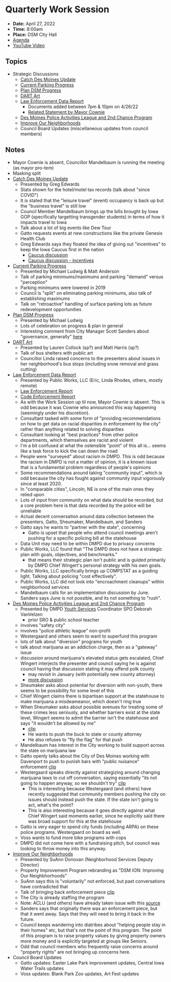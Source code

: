 # Quarterly Work Session

- **Date:** April 27, 2022
- **Time:** 8:00am
- **Place:** DSM City Hall
- [Agenda](https://councildocs.dsm.city/agendas/2022/20220427quarterlyworksession.pdf?pdf=Agenda&t=1651011288524)
- [YouTube Video](https://youtu.be/Uts9cq3ZiBY)

## Topics

- Strategic Discussions
    - [Catch Des Moines Update](https://www.dsm.city/document_center/City%20Clerk/Work%20Sessions/2022/2022%2004%2027%20Des%20Moines%20Presentation.pdf?pdf=Catch%20Des%20Moines%20Update&t=1651011288524)
    - [Current Parking Progress](https://www.dsm.city/document_center/City%20Clerk/Work%20Sessions/2022/2022%20%20Parking%20Regulations%20-%204-27-2022%20Council%20Workshop.pdf?pdf=Current%20Parking&t=1651011288524)
    - [Plan DSM Progress](https://www.dsm.city/document_center/City%20Clerk/Work%20Sessions/2022/PlanDSM%20Implementation.pdf?pdf=Plan%20DSM%20Progress&t=1651011288524)
    - [DART Art](https://www.dsm.city/document_center/City%20Clerk/Work%20Sessions/2022/CityCouncilWorkSession_Avenues_DARTArt.pdf?pdf=Dart%20Art&t=1651011288524)
    - [Law Enforcement Data Report](https://cms2files.revize.com/desmoines/document_center/City%20Clerk/Work%20Sessions/2022/LTDM%20CC%20LE%20Code%20Data%20Presentation%20FINAL%20APR%2026.pdf)
        - Documents added between 7pm & 10pm on 4/26/22
        - [Related Statement by Mayor Cownie](https://dsm-document-archive.netlify.app/#/view/markdown~04_18_22_cownie-statement-dmpd)
    - [Des Moines Police Activities League and 2nd Chance Program](https://www.dsm.city/document_center/City%20Clerk/Work%20Sessions/2022/YouthProgramming_Presentation_Final.pdf?pdf=Des%20Moines%20Police%20Activities%20League%20and%202nd%20Chance%20Program&t=1651011288524)
    - [Improve Our Neighborhoods](https://www.dsm.city/document_center/City%20Clerk/Work%20Sessions/2022/YouthProgramming_Presentation_Final.pdf?pdf=Des%20Moines%20Police%20Activities%20League%20and%202nd%20Chance%20Program&t=1651011288524)
    - Council Board Updates (miscellaneous updates from council members)

## Notes

- Mayor Cownie is absent, Councillor Mandelbaum is running the meeting (as mayor pro-tem)
- Masking split
- [Catch Des Moines Update](https://www.dsm.city/document_center/City%20Clerk/Work%20Sessions/2022/2022%2004%2027%20Des%20Moines%20Presentation.pdf?pdf=Catch%20Des%20Moines%20Update&t=1651011288524)
    - Presented by Greg Edwards
    - Stats shown for the hotel/motel tax records (talk about "since COVID")
    - It is stated that the "leisure travel" (event) occupancy is back up but the "business travel" is still low
    - Council Member Mandelbaum brings up the bills brought by Iowa GOP (specifically targetting transgender students) in terms of how it impacts travel to Iowa
    - Talk about a lot of big events like Dew Tour
    - Gatto requests events at new constructions like the private Genesis Health Club
    - Greg Edwards says they floated the idea of giving out "incentives" to keep the Iowa Caucus first in the nation
        - [Caucus discussion](https://youtu.be/Uts9cq3ZiBY?t=2891)
        - [Caucus discussion - incentives](https://youtu.be/Uts9cq3ZiBY?t=2917)
- [Current Parking Progress](https://www.dsm.city/document_center/City%20Clerk/Work%20Sessions/2022/2022%20%20Parking%20Regulations%20-%204-27-2022%20Council%20Workshop.pdf?pdf=Current%20Parking&t=1651011288524)
    - Presented by Michael Ludwig & Matt Anderson
    - Talk of parking minimums/maximums and parking "demand" versus "perception"
    - Parking minimums were lowered in 2019
    - Council is "split" on eliminating parking minimums, also talk of establishing maximums
    - Talk on "retroactive" handling of surface parking lots as future redevelopment opportunities
- [Plan DSM Progress](https://www.dsm.city/document_center/City%20Clerk/Work%20Sessions/2022/PlanDSM%20Implementation.pdf?pdf=Plan%20DSM%20Progress&t=1651011288524)
    - Presented by Michael Ludwig
    - Lots of celebration on progress & plan in general
    - Interesting comment from City Manager Scott Sanders about "governance, generally" [here](https://youtu.be/Uts9cq3ZiBY?t=7344)
- [DART Art](https://www.dsm.city/document_center/City%20Clerk/Work%20Sessions/2022/CityCouncilWorkSession_Avenues_DARTArt.pdf?pdf=Dart%20Art&t=1651011288524)
    - Presented by Lauren Collock (sp?) and Matt Harris (sp?)
    - Talk of bus shelters with public art
    - Councillor Linda raised concerns to the presenters about issues in her neighborhood's bus stops (including snow removal and grass cutting)
- [Law Enforcement Data Report](https://cms2files.revize.com/desmoines/document_center/City%20Clerk/Work%20Sessions/2022/LTDM%20CC%20LE%20Code%20Data%20Presentation%20FINAL%20APR%2026.pdf)
    - Presented by Public Works, LLC (Eric, Linda Rhodes, others, mostly remote)
    - [Law Enforcement Report](https://dsm-document-archive.netlify.app/assets/doc-archive/law_enforcement_report_04-21-22.pdf)
    - [Code Enforcement Report](https://dsm-document-archive.netlify.app/assets/doc-archive/code_enforcement_report_04-21-22.pdf)
    - As with the Work Session up til now, Mayor Cownie is absent. This is odd because it was Cownie who announced this way happening (seemingly under his discretion).
    - Consultant tasked with some form of "providing recommendations on how to get data on racial disparities in enforcement by the city" rather than anything related to solving disparities
    - Consultant looking at "best practices" from other police departments, which themselves are racist and violent
    - I'm a bit confused at what the ostensible "point" of this all is... seems like a task force to kick the can down the road
    - People were "surveyed" about racism in DMPD. This is odd because the racism in DMPD is not a matter of opinion, it is a known issue that is a fundamental problem regardless of people's opinions
    - Some recommendations around taking "community input", which is odd because the city has fought against community input vigorously since at least 2020.
    - In "comparable cities", Lincoln, NE is one of the main ones they relied upon
    - Lots of input from community on what data should be recorded, but a core problem here is that data recorded by the police will be unreliable
    - Actual decent conversation around data collection between the presenters, Gatto, Sheumaker, Mandelbaum, and Sanders
    - Gatto says he wants to "partner with the state", concerning
        - Gatto is upset that people who attend council meetings aren't pushing for a specific policing bill at the statehouse
    - Data Unit may need to be within DMPD due to privacy concerns
    - Public Works, LLC found that "The DMPD does not have a strategic plan with goals, objectives, and benchmarks." 
        - that means their strategic plan isn't public and is guided primarily by DMPD Chief Wingert's personal strategy with his own goals.
    - Public Works, LLC specifically brings up COMPSTAT as a guiding light. Talking about policing "cost effectively".
    - Public Works, LLC did not look into "encroachment cleanups" within neighborhood services
    - Mandelbaum calls for an implementation discussion by June. Sanders says June is not possible, and its not something to "rush".
- [Des Moines Police Activities League and 2nd Chance Program](https://www.dsm.city/document_center/City%20Clerk/Work%20Sessions/2022/YouthProgramming_Presentation_Final.pdf?pdf=Des%20Moines%20Police%20Activities%20League%20and%202nd%20Chance%20Program&t=1651011288524)
    - Presented by DMPD [Youth Services](https://www.dsm.city/departments/police-division/operations/youth_services_coordinator.php) Coordinator SPO Deborah VanVelzen
        - prior SRO & public school teacher
    - involves "safety city"
    - involves "police athletic league" non-profit
    - Westergaard and others seem to want to superfund this program
    - lots of talk about "diversion" programs for youth
    - talk about marijuana as an addiction charge, then as a "gateway" issue
    - discussion around marijuana's elevated status gets escalated, Chief Wingert interjects the presenter and council saying he is against council having that discussion stating it may offend polk county
        - may revisit in January (with potentially new county attorney)
        - [more discussion](https://www.youtube.com/watch?v=Uts9cq3ZiBY&t=21537s)
    - Sheumaker asks about potential for diversion with non-youth, there seems to be possibility for some level of this
    - Chief Wingert claims there is bipartisan support at the statehouse to make marijuana a misdeameanor, which doesn't ring true
    - When Sheumaker asks about possible avenues for treating some of these crimes less seriously, and whether barriers exist at the state level, Wingert seems to admit the barrier isn't the statehouse and says "it wouldn't be allowed by me"
        - [clip](https://youtu.be/Uts9cq3ZiBY?t=21537)
        - He wants to push the buck to state or county attorney
        - He also refuses to "fly the flag" for that push
    - Mandelbaum has interest in the City working to build support across the state on marijuana law
    - Gatto openly talks about the City of Des Moines working with Davenport to push to punish bars with "public nuisance" enforcement [clip](https://youtu.be/Uts9cq3ZiBY?t=21835)
    - Westergaard speaks directly against strategizing around changing marijuana laws to cut off conversation, saying essentially "its not going to happen anyway, so we shouldn't try" [clip](https://youtu.be/Uts9cq3ZiBY?t=21915)
        - This is interesting because Westergaard (and others) have recently suggested that community members pushing the city on issues should instead push the state. If the state isn't going to act, what's the point?
        - This is also interesting because it goes directly against what Chief Wingert said moments earlier, since he explicitly said there was broad support for this at the statehouse
    - Gatto is very eager to spend city funds (including ARPA) on these police programs. Westergaard on board as well.
    - Voss wants to fund more bike programs with cops
    - DMPD did not come here with a fundraising pitch, but council was looking to throw money into this anyway.
- [Improve Our Neighborhoods](https://www.dsm.city/document_center/City%20Clerk/Work%20Sessions/2022/YouthProgramming_Presentation_Final.pdf?pdf=Des%20Moines%20Police%20Activities%20League%20and%202nd%20Chance%20Program&t=1651011288524)
    - Presented by SuAnn Donovan (Neighborhood Services Deputy Director)
    - Property Improvement Program rebranding as "DSM ION: Improving Our Neighbhorhoods"
    - SuAnn says this is "voluntarily" not enforced, but past conversations have contradicted that
    - Talk of bringing back enforcement piece [clip](https://youtu.be/Uts9cq3ZiBY?t=24632)
    - The City is already staffing the program
    - Note: ACLU (and others) have already taken issue with this [source](https://www.axios.com/local/des-moines/2021/08/20/des-moines-home-improvement-program-property-rights)
    - Sanders says that originally there was an enforcement piece, but that it went away. Says that they will need to bring it back in the future.
    - Council keeps wandering into diatribes about "helping people stay in their homes" etc, but that's not the point of this program. The point of this program is to raise property values by giving property owners more money and is explicitly targeted at groups like Seniors.
    - Odd that council members who frequently raise concerns around "property rights" are not bringing up concerns here.
- Council Board Updates
    - Gatto updates: Easter Lake Park improvement updates, Central Iowa Water Trails updates
    - Voss updates: Blank Park Zoo updates, Art Fest updates
